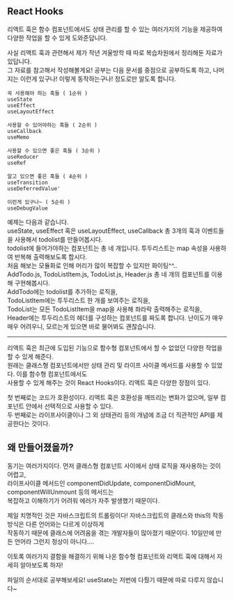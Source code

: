 ## React Hooks

리액트 훅은 함수 컴포넌트에서도 상태 관리를 할 수 있는 여러가지의 기능을 제공하여  
다양한 작업을 할 수 있게 도와준답니다.

사실 리액트 훅과 관련해서 제가 작년 겨울방학 때 따로 복습차원에서 정리해둔 자료가 있답니다.  
그 자료를 참고해서 작성해볼게요! 공부는 다음 문서를 중점으로 공부하도록 하고, 나머지는 이런게 있구나! 이렇게 동작하는구나! 정도로만 알도록 합니다.

```
꼭 사용해야 하는 훅들 ( 1순위 )
useState
useEffect
useLayoutEffect

사용할 수 있어야하는 훅들 ( 2순위 )
useCallback
useMemo

사용할 수 있으면 좋은 훅들 ( 3순위 )
useReducer
useRef

알고 있으면 좋은 훅들 ( 4순위 )
useTransition
useDeferredValue'

이런게 있구나~ ( 5순위 )
useDebugValue

```

예제는 다음과 같습니다.  
useState, useEffect 혹은 useLayoutEffect, useCallback 총 3개의 훅과 이벤트들을 사용해서 todolist를 만들어봅시다.  
todolist에 들어가야하는 컴포넌트는 총 네 개입니다. 투두리스트는 map 속성을 사용하여 반복해 출력해보도록 합시다.  
처음 해보는 모듈화로 인해 머리가 많이 복잡할 수 있지만 화이팅^^..  
AddTodo.js, TodoListItem.js, TodoList.js, Header.js 총 네 개의 컴포넌트를 이용해 구현해봅시다.  
AddTodo에는 todolist를 추가하는 로직을,  
TodoListItem에는 투두리스트 한 개를 보여주는 로직을,  
TodoList는 모든 TodoListItem을 map을 사용해 좌라락 출력해주는 로직을,  
Header에는 투두리스트의 헤더를 구성하는 컴포넌트를 짜도록 합니다. 난이도가 매우매우 어려우니, 모르는게 있으면 바로 물어봐도 괜찮습니다.

---

리액트 훅은 최근에 도입된 기능으로 함수형 컴포넌트에서 할 수 없었던 다양한 작업을 할 수 있게 해준다.  
원래는 클래스형 컴포넌트에서만 상태 관리 및 라이프 사이클 메서드를 사용할 수 있었다. 이를 함수형 컴포넌트에서도  
사용할 수 있게 해주는 것이 React Hooks이다. 리액트 훅은 다양한 장점이 있다.

첫 번째로는 코드가 호환성이다. 리액트 훅은 호환성을 깨뜨리는 변화가 없으며, 일부 컴포넌트 안에서 선택적으로 사용할 수 있다.  
두 번째로는 라이프사이클이나 그 외 상태관리 등의 개념에 조금 더 직관적인 API를 제공한다는 것이다.

## 왜 만들어졌을까?

동기는 여러가지이다. 먼저 클래스형 컴포넌트 사이에서 상태 로직을 재사용하는 것이 어렵고,  
라이프사이클 메서드인 componentDidUpdate, componentDidMount, componentWillUnmount 등의 메서드는  
복잡하고 이해하기가 어려워 에러가 자주 발생했기 때문이다.

제일 치명적인 것은 자바스크립트의 트롤링이다! 자바스크립트의 클래스와 this의 작동방식은 다른 언어와는 다르게 이상하게  
작동하기 때문에 클래스에 어려움을 겪는 개발자들이 많아졌기 때문이다. 10일만에 만든 언어라 그런지 정상이 아니다....

이토록 여러가지 결함을 해결하기 위해 나온 함수형 컴포넌트와 리액트 훅에 대해서 자세히 알아보도록 하자!

파일의 순서대로 공부해보세요! useState는 저번에 다뤘기 때문에 따로 다루지 않습니다~
